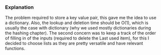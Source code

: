 ### Explanation

The problem required to store a key value pair, this gave me the idea 
to use a dictionary. Also, the lookup and deletion time should be O(1),
which is usually the case with dictionary (why we used mostly dictionaries
during the hashing chapter). 
The second concern was to keep a track of the order of filling in of the 
inputs (required to delete the Last used item), for this I decided to choose
lists as they are pretty versatile and have relevant functions.
